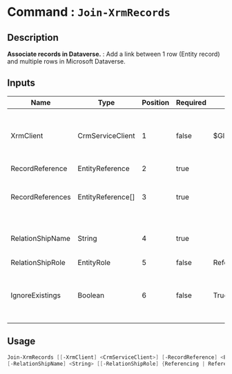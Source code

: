 ﻿# Command : `Join-XrmRecords` 

## Description

**Associate records in Dataverse.** : Add a link between 1 row (Entity record) and multiple rows in Microsoft Dataverse.

## Inputs

Name|Type|Position|Required|Default|Description
----|----|--------|--------|-------|-----------
XrmClient|CrmServiceClient|1|false|$Global:XrmClient|Xrm connector initialized to target instance. Use latest one by default. (CrmServiceClient)
RecordReference|EntityReference|2|true||
RecordReferences|EntityReference[]|3|true||Rows / Records references to link to Record. (EntityReference array)
RelationShipName|String|4|true||RelationShip Logical name involve between these records.
RelationShipRole|EntityRole|5|false|Referencing|
IgnoreExistings|Boolean|6|false|True|Prevent exceptions if record associations already exist (error => Cannot insert duplicate key).


## Usage

```Powershell 
Join-XrmRecords [[-XrmClient] <CrmServiceClient>] [-RecordReference] <EntityReference> [-RecordReferences] <EntityReference[]> 
[-RelationShipName] <String> [[-RelationShipRole] {Referencing | Referenced}] [[-IgnoreExistings] <Boolean>] [<CommonParameters>]
``` 


